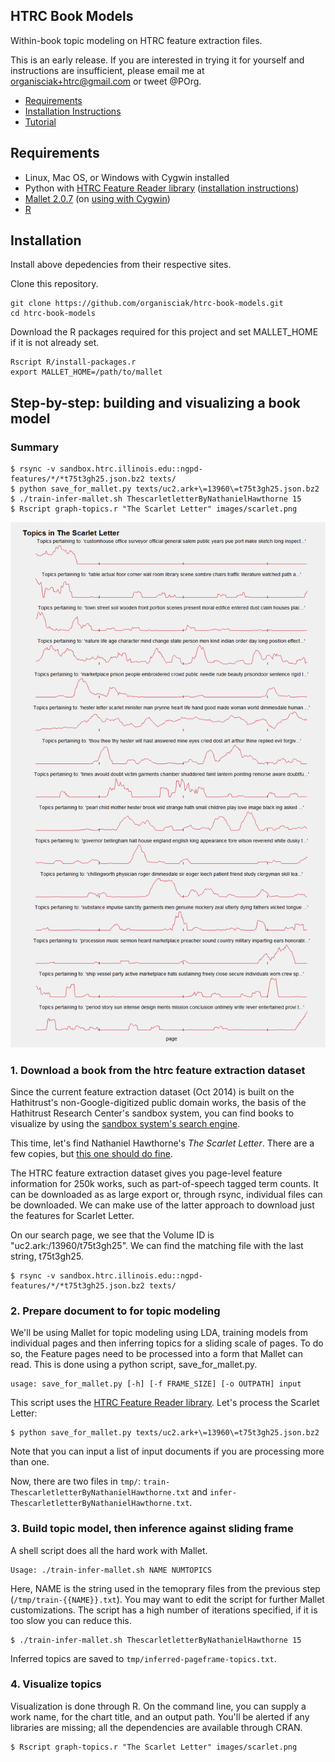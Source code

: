 HTRC Book Models
----------------

Within-book topic modeling on HTRC feature extraction files. 

This is an early release. If you are interested in trying it for yourself and instructions are insufficient, please email me at organisciak+htrc@gmail.com or tweet @POrg.

- [Requirements](#requirements)
- [Installation Instructions](#installation)
- [Tutorial](#step-by-step-building-and-visualizing-a-book-model)

## Requirements

- Linux, Mac OS, or Windows with Cygwin installed
- Python with [HTRC Feature Reader library](https://github.com/organisciak/htrc-feature-reader) ([installation instructions](https://github.com/organisciak/htrc-feature-reader/blob/master/README.md#installation))
- [Mallet 2.0.7](http://mallet.cs.umass.edu/) (on [using with Cygwin](http://stackoverflow.com/a/24791097/233577))
- [R](http://www.r-project.org/)

## Installation

Install above depedencies from their respective sites.

Clone this repository.

    git clone https://github.com/organisciak/htrc-book-models.git
    cd htrc-book-models

Download the R packages required for this project and set MALLET_HOME if it is not already set.

    Rscript R/install-packages.r
    export MALLET_HOME=/path/to/mallet

## Step-by-step: building and visualizing a book model

### Summary

    $ rsync -v sandbox.htrc.illinois.edu::ngpd-features/*/*t75t3gh25.json.bz2 texts/
    $ python save_for_mallet.py texts/uc2.ark+\=13960\=t75t3gh25.json.bz2
    $ ./train-infer-mallet.sh ThescarletletterByNathanielHawthorne 15
    $ Rscript graph-topics.r "The Scarlet Letter" images/scarlet.png

![The Scarlet Letter topics](images/scarlet.png)

### 1. Download a book from the htrc feature extraction dataset

Since the current feature extraction dataset (Oct 2014) is built on the Hathitrust's non-Google-digitized public domain works, the basis of the Hathitrust Research Center's sandbox system, you can find books to visualize by using the [sandbox system's search engine](https://sandbox.htrc.illinois.edu/blacklight).

This time, let's find Nathaniel Hawthorne's _The Scarlet Letter_. There are a few copies, but [this one should do fine](https://sandbox.htrc.illinois.edu/blacklight/catalog/uc2.ark:/13960/t75t3gh25).

The HTRC feature extraction dataset gives you page-level feature information for 250k works, such as part-of-speech tagged term counts. It can be downloaded as as large export or, through rsync, individual files can be downloaded. We can make use of the latter approach to download just the features for Scarlet Letter.

On our search page, we see that the Volume ID is "uc2.ark:/13960/t75t3gh25". We can find the matching file with the last string, t75t3gh25.

    $ rsync -v sandbox.htrc.illinois.edu::ngpd-features/*/*t75t3gh25.json.bz2 texts/

### 2. Prepare document to for topic modeling

We'll be using Mallet for topic modeling using LDA, training models from individual pages and then inferring topics for a sliding scale of pages. To do so, the Feature pages need to be processed into a form that Mallet can read. This is done using a python script, save_for_mallet.py.

    usage: save_for_mallet.py [-h] [-f FRAME_SIZE] [-o OUTPATH] input

This script uses the [HTRC Feature Reader library](https://github.com/organisciak/htrc-feature-reader). Let's process the Scarlet Letter:

    $ python save_for_mallet.py texts/uc2.ark+\=13960\=t75t3gh25.json.bz2

Note that you can input a list of input documents if you are processing more than one.

Now, there are two files in `tmp/`: `train-ThescarletletterByNathanielHawthorne.txt` and `infer-ThescarletletterByNathanielHawthorne.txt`.
 
### 3. Build topic model, then inference against sliding frame

A shell script does all the hard work with Mallet.

    Usage: ./train-infer-mallet.sh NAME NUMTOPICS

Here, NAME is the string used in the temoprary files from the previous step (`/tmp/train-{{NAME}}.txt`).
You may want to edit the script for further Mallet customizations. The script has a high number of iterations specified, if it is too slow you can reduce this.

    $ ./train-infer-mallet.sh ThescarletletterByNathanielHawthorne 15

Inferred topics are saved to `tmp/inferred-pageframe-topics.txt`.  

### 4. Visualize topics

Visualization is done through R. On the command line, you can supply a work name, for the chart title, and an output path. You'll be alerted if any libraries are missing; all the dependencies are available through CRAN.

    $ Rscript graph-topics.r "The Scarlet Letter" images/scarlet.png
